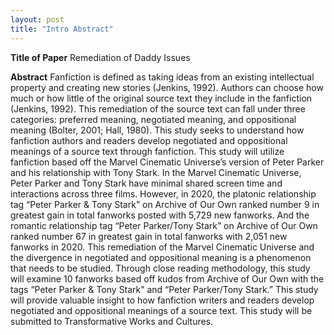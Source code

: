 ```yaml
---
layout: post
title: "Intro Abstract"
---
```


**Title of Paper**
Remediation of Daddy Issues

**Abstract**
Fanfiction is defined as taking ideas from an existing intellectual property and creating new stories (Jenkins, 1992). Authors can choose how much or how little of the original source text they include in the fanfiction (Jenkins, 1992). This remediation of the source text can fall under three categories: preferred meaning, negotiated meaning, and oppositional meaning (Bolter, 2001; Hall, 1980). This study seeks to understand how fanfiction authors and readers develop negotiated and oppositional meanings of a source text through fanfiction. This study will utilize fanfiction based off the Marvel Cinematic Universe’s version of Peter Parker and his relationship with Tony Stark. In the Marvel Cinematic Universe, Peter Parker and Tony Stark have minimal shared screen time and interactions across three films. However, in 2020, the platonic relationship tag “Peter Parker & Tony Stark” on Archive of Our Own ranked number 9 in greatest gain in total fanworks posted with 5,729 new fanworks. And the romantic relationship tag “Peter Parker/Tony Stark” on Archive of Our Own ranked number 67 in greatest gain in total fanworks with 2,051 new fanworks in 2020. This remediation of the Marvel Cinematic Universe and the divergence in negotiated and oppositional meaning is a phenomenon that needs to be studied. Through close reading methodology, this study will examine 10 fanworks based off kudos from Archive of Our Own with the tags “Peter Parker & Tony Stark” and “Peter Parker/Tony Stark.” This study will provide valuable insight to how fanfiction writers and readers develop negotiated and oppositional meanings of a source text. This study will be submitted to Transformative Works and Cultures. 
